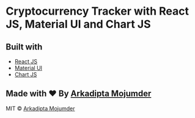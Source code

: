 # Cryptocurrency Tracker with React JS, Material UI and Chart JS


## Built with 

- [React JS](https://reactjs.org/)
- [Material UI](https://v4.mui.com/)
- [Chart JS](https://reactchartjs.github.io/react-chartjs-2/#/)

## Made with ♥ By [Arkadipta Mojumder](https://www.linkedin.com/in/arkadipta-mojumder)

MIT © [Arkadipta Mojumder](https://github.com/arkaslittlemind)
